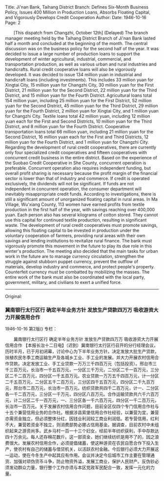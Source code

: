 Title: Ji'nan Bank, Taihang District Branch: Defines Six-Month Business Policy, Issues 400 Million in Production Loans, Absorbs Floating Capital, and Vigorously Develops Credit Cooperation
Author: 
Date: 1946-10-16
Page: 2

　　[This dispatch from Changzhi, October 12th] (Delayed) The branch manager meeting held by the Taihang District Branch of Ji'nan Bank lasted half a month and concluded at the beginning of the month. The central discussion was on the business policy for the second half of the year. It was decided to issue a large number of production loans to support the development of winter agricultural, industrial, commercial, and transportation production, as well as various urban and rural industries and handicrafts. Rural credit cooperative loans will also be vigorously developed. It was decided to issue 134 million yuan in industrial and handicraft loans (including investments). This includes 33 million yuan for Xingtai City, 15 million yuan for Changzhi City, 30 million yuan for the First District, 21 million yuan for the Second District, 22 million yuan for the Third District, and 15 million yuan for the Fourth District. Agricultural loans total 154 million yuan, including 25 million yuan for the First District, 52 million yuan for the Second District, 45 million yuan for the Third District, 29 million yuan for the Fourth District, 2 million yuan for Xingtai City, and 1 million yuan for Changzhi City. Textile loans total 42 million yuan, including 12 million yuan each for the First and Second Districts, 10 million yuan for the Third District, and 8 million yuan for the Fourth District. Cooperative transportation loans total 66 million yuan, including 21 million yuan for the Second District, 16 million yuan each for the First and Third Districts, 12 million yuan for the Fourth District, and 1 million yuan for Changzhi City. Regarding the development of rural credit cooperatives, there are currently only four specialized credit cooperatives and fifteen cooperatives with concurrent credit business in the entire district. Based on the experience of the Suobao Credit Cooperative in She County, concurrent operation is preferable. Concurrent operation also requires independent funding, but overall profit sharing is necessary because the profit margin of the financial sector is lower than that of industry and commerce. If credit is operated exclusively, the dividends will not be significant. If funds are not independent in concurrent operation, the consumer department will inevitably misappropriate credit funds. According to investigations, there is still a significant amount of unorganized floating capital in rural areas. In Ma Village, Wu'xiang County, 113 women have earned profits from textile production in the first half of the year, with savings reaching over 400,000 yuan. Each person also has several kilograms of cotton stored. They cannot use this capital for continued textile production, resulting in significant waste. The development of rural credit cooperatives must promote savings, allowing this floating capital to be invested in production under the voluntary cooperation of farmers, providing rural areas with their own savings and lending institutions to revitalize rural finance. The bank must vigorously promote this movement in the future to play its due role in this winter's production. The meeting also decided that the main tasks for urban work in the future are to manage currency circulation, strengthen the struggle against stubborn puppet currency, prevent the outflow of materials, develop industry and commerce, and protect people's property. Counterfeit currency must be combatted by mobilizing the masses. The entire work of the bank must also be coordinated with the local party, government, military, and civilians to exert a unified force.



<hr /> 

Original: 


### 冀南银行太行区行  确定半年业务方针  发放生产贷款四万万  吸收游资大力开展信用合作

1946-10-16
第2版()
专栏：

　　冀南银行太行区行
    确定半年业务方针
    发放生产贷款四万万
    吸收游资大力开展信用合作
    【本报长治十二日电】（迟到）冀南银行太行区行召开的分行经理会议，历时半月，已于月初闭幕，讨论中心为下半年业务方针。决定发放大批生产贷款，扶植农民冬季工商运输生产及各城乡工业、手工业的发展。并大力开展农村信用合作贷款。决定发放工业、手工业贷款一万万三千四百万元（包括投资）。邢台市三千三百万元，长治市一千五百万元，一分区三千万元，二分区二千一百万元，三分区二千二百万元，四分区一千五百万元。农业贷款一万万五千四百万元，计一分区二千五百万元，二分区五千二百万元，三分区四千五百万元，四分区二千九百万元，邢台市二百万元，长治市一百万元。纺织贷款共四千二百万元，计一、二分区各一千二百万元，三分区一千万元，四分区八百万元。合作运输贷款共六千六百万元，计二分区二千一百万元，一、三分区各一千六百万元，四分区一千二百万元，长治市一百万元。关于发展农村信用合作问题，目前全区仅四个专门信用合作社与十五个兼营信用业务的合作社。根据涉县索堡信用合作社经验，以兼营为宜，兼营亦需资金独立，但必须整体分红，因钱业利润较工商业利润低。若专营信用，红利不大，兼营若资金不独立，则消费部势必挪占信用基金。据调查，目前农村中未组织起来之游资尚多。武乡马村一百一十三个妇女，经前半年纺织获利，手中存款达四十万余元。每人还存棉花数斤。这一部资金，她们继续纺织是用不了的，因之浪费很大。发展农村信用合作，必须提倡储蓄，使这种游资在农民自愿合作下投入生产，使农村有自己的储蓄与借贷机关，以活跃农村金融。今后银行必须大力开展这一运动，使在今冬生产中起其应有作用。会议并决定今后城市工作主要在管理通货、加强对顽伪货币斗争，防止物资外溢，发展工商业，保护人民财产。反伪钞必须发动群众力量，银行整个工作亦须与本区党政军民配合一致，发挥一元化的力量。
